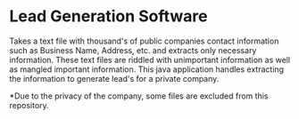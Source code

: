 # Lead Generation Software

Takes a text file with thousand's of public companies contact information such as Business Name, Address, etc. and extracts only necessary information. These text files are riddled with unimportant information as well as mangled important information. This java application handles extracting the information to generate lead's for a private company. 




*Due to the privacy of the company, some files are excluded from this repository.
